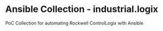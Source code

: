 # Ansible Collection - industrial.logix

PoC Collection for automating Rockwell ControlLogix with Ansible
